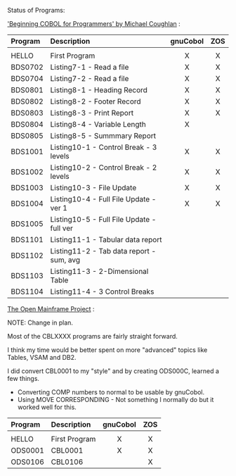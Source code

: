 Status of Programs:

['Beginning COBOL for Programmers' by Michael Coughlan](http://www.apress.com/9781430262534) :

| Program | Description                               | gnuCobol |  ZOS  |
| :------ | :---------------------------------------- | :------: | :---: |
|         |                                           |          |       |
| HELLO   | First Program                             |    X     |   X   |
| BDS0702 | Listing7-1 - Read a file                  |    X     |   X   |
| BDS0704 | Listing7-2 - Read a file                  |    X     |   X   |
| BDS0801 | Listing8-1 - Heading Record               |    X     |   X   |
| BDS0802 | Listing8-2 - Footer Record                |    X     |   X   |
| BDS0803 | Listing8-3 - Print Report                 |    X     |   X   |
| BDS0804 | Listing8-4 - Variable Length              |    X     |       |
| BDS0805 | Listing8-5 - Summmary Report              |          |       |
| BDS1001 | Listing10-1 - Control Break - 3 levels    |    X     |   X   |
| BDS1002 | Listing10-2 - Control Break - 2 levels    |    X     |   X   |
| BDS1003 | Listing10-3 - File Update                 |    X     |   X   |
| BDS1004 | Listing10-4 - Full File Update - ver 1    |    X     |   X   |
| BDS1005 | Listing10-5 - Full File Update - full ver |          |       |
| BDS1101 | Listing11-1 - Tabular data report         |          |       |
| BDS1102 | Listing11-2 - Tab data report - sum, avg  |          |       |
| BDS1103 | Listing11-3 - 2-Dimensional Table         |          |       |
| BDS1104 | Listing11-4 - 3 Control Breaks            |          |       |


[The Open Mainframe Project](https://www.openmainframeproject.org/projects/coboltrainingcourse) :

NOTE: Change in plan.

Most of the CBLXXXX programs are fairly straight forward.

I think my time would be better spent on more "advanced" topics like Tables, VSAM and DB2.

I did convert CBL0001 to my "style" and by creating ODS000C, learned a few things.
  * Converting COMP numbers to normal to be usable by gnuCobol.
  * Using MOVE CORRESPONDING - Not something I normally do but it worked well for this.

| Program | Description   | gnuCobol |  ZOS  |
| :------ | :------------ | :------: | :---: |
|         |               |          |       |
| HELLO   | First Program |    X     |   X   |
| ODS0001 | CBL0001       |    X     |   X   |
| ODS0106 | CBL0106       |          |   X   |
